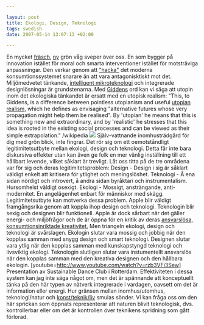 ```yaml
---

layout: post
title: Ekologi, Design, Teknologi
tags: swedish
date: 2007-05-14 13:07:13 +02:00

---
```


En mycket [fräsch](http://www.inhabitat.com/ "fräsch"), [ny](http://pruned.blogspot.com/ "ny") grön våg sveper över oss. En som bygger på innovation istället för moral och smarta interventioner istället för motsträviga anpassningar. Den verkar genom att ["hacka"](2007-04-19-tva-recensioner.html) det moderna konsumtionssystemet snarare än att vara antagonisktiskt mot det. Miljömedvetet tänkande, [intelligent mikroteknologi](http://copyriot.se/2007/05/07/eller-sa-kallar-man-det-radio/ "intelligent mikroteknologi") och integrerade designlösningar är grundstenarna. Med [Giddens](http://en.wikipedia.org/wiki/Anthony_Giddens "Giddens") ord kan vi säga att utopin inom det ekologiska tänkandet är ersatt med en utopisk realism: "This, to Giddens, is a difference between pointless utopianism and useful [utopian realism](http://en.wikipedia.org/w/index.php?title=Utopian_realism&action=edit "Utopian realism"), which he defines as envisaging "alternative futures whose very propagation might help them be realised". By 'utopian' he means that this is something new and extraordinary, and by 'realistic' he stresses that this idea is rooted in the existing social processes and can be viewed as their simple extrapolation." /wikipedia [![](http://www.inhabitat.com/wp-content/uploads/miele-cultivate-exploded-view.jpg)](http://www.embryo.ie/miele/) Själv-vattnande inomhusträdgård för dig med grön blick, inte fingrar. Det rör sig om ett oemotståndligt legitimitetsutbyte mellan ekologi, design och teknologi. Detta får inte bara diskursiva effekter utan kan även ge folk en mer vänlig inställning till ett hållbart levende, vilket såklart är trevligt. Låt oss titta på de tre områdena var för sig och deras legitimitetsproblem: Design - Design i sig är såklart väldigt enkelt att kritisera för ytlighet och meningslöshet. Teknologi - Å ena sidan nördigt och introvert, å andra sidan byråktari och instrumentalism. Hursomhelst väldigt osexigt. Ekologi - Mossigt, ansträngande, anti-modernitet. En angelägenhet enbart för människor med skägg. Legitimitetsutbyte kan motverka dessa problem. Apple blir väldigt framgångsrika genom att koppla ihop design och teknologi. Teknologin blir sexig och designen blir funktionell. Apple är dock sårbart när det gäller energi- och miljöfrågor och de är öppna för en kritik av deras [ansvarslösa, konsumtionsinriktade kreativitet.](2007-04-25-blev-intervjuad-av-en-bekants-bekant.html) Men triangeln ekologi, design och teknologi är svårslagen. Ekologin slutar vara mossig och jobbig när den kopplas samman med snygg design och smart teknologi. Designen slutar vara ytlig när den kopplas samman med kunskapstyngd teknologi och livsviktig ekologi. Teknologin slutligen slutar vara instumentellt ansvarslös när den kopplas samman med den kreativa designen och den hållbara ekologin. [youtube=http://www.youtube.com/watch?v=rzb3VFi3Sew] Presentation av Sustainable Dance Club i Rotterdam. Effektiviteten i dessa system kan jag inte säga något om, men det är spännande att konceptuellt tänka på den här typen av nätverk integrerade i vardagen, oavsett om det är information eller energi. Hur gränsen mellan inomhus/utomhus, teknologi/natur och [konst/teknik/liv](http://www.piratbyran.org/valborg/ "konst/teknik/liv") smulas sönder. Vi kan fråga oss om den här sprickan som öppnats representerar att naturen blivit teknologisk, dvs. kontrollerbar eller om det är kontrollen över teknikens spridning som gått förlorad.
